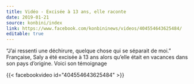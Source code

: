 ```yaml
---
title: Vidéo - Excisée à 13 ans, elle raconte
date: 2019-01-21
source: konbini/index
link: https://www.facebook.com/konbininews/videos/404554643625484/
editable: true
---
```

“J’ai ressenti une déchirure, quelque chose qui se séparait de moi.”
Française, Saly a été excisée à 13 ans alors qu’elle était en vacances dans son pays d’origine. Voici son témoignage

{{< facebookvideo id="404554643625484" >}}

